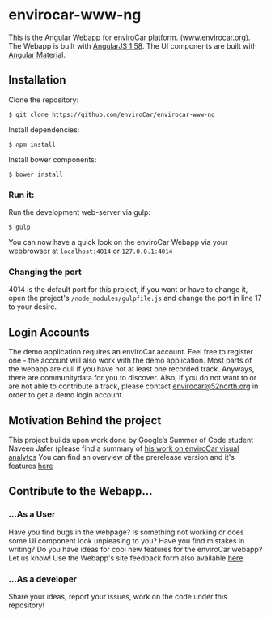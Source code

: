 # envirocar-www-ng
This is the Angular Webapp for enviroCar platform. (www.envirocar.org). 
The Webapp is built with [AngularJS 1.58](https://angularjs.org/). 
The UI components are built with [Angular Material](https://material.angularjs.org/).

## Installation

Clone the repository:

    $ git clone https://github.com/enviroCar/envirocar-www-ng

Install dependencies:
    
    $ npm install

Install bower components:

    $ bower install

### Run it:

Run the development web-server via gulp:

    $ gulp

You can now have a quick look on the enviroCar Webapp via your webbrowser at 
```localhost:4014``` or ```127.0.0.1:4014```

### Changing the port 
4014 is the default port for this project, if you want or have to change it, 
open the project's ```/node_modules/gulpfile.js``` and change the port in line 
17 to your desire.

## Login Accounts

The demo application requires an enviroCar account. Feel free to register
one - the account will also work with the demo application. Most parts of 
the webapp are dull if you have not at least one recorded track. Anyways, 
there are communitydata for you to discover. Also, if you do not want to 
or are not able to contribute a track, please contact 
envirocar@52north.org in order to get a demo login account.

## Motivation Behind the project

This project builds upon work done by Google’s Summer of Code student Naveen 
Jafer (please find a summary of [his work on enviroCar visual analytcs](https://blog.52north.org/2016/08/20/envirocar-visual-analytics-final-report/)
You can find an overview of the prerelease version and it's features [here](https://blog.52north.org/2016/12/08/envirocar-webapp/#more-5980)

## Contribute to the Webapp...

### ...As a User

Have you find bugs in the webpage? Is something not working or does some UI 
component look unpleasing to you? Have you find mistakes in writing? Do you have
ideas for cool new features for the enviroCar webapp? Let us know! Use the 
Webapp's site feedback form also available [here](https://docs.google.com/forms/d/e/1FAIpQLSdfanFDFmIEgD9p6GWyC9oEDXLhiMdE3hptZVCdV8WsG4Ik1g/viewform)

### ...As a developer

Share your ideas, report your issues, work on the code under this repository!
